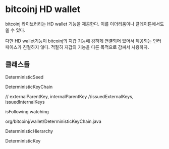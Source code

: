 # bitcoinj HD wallet

bitcoinj 라이브러리는 HD wallet 기능을 제공한다. 이를 이더리움이나
클레이튼에서도 쓸 수 있다.

다만 HD wallet기능이 bitcoinj의 지갑 기능에 강하게 연결되어 있어서
제공되는 인터페이스가 친절하지 않다. 적절히 지갑의 기능을 다른
목적으로 감싸서 사용하자.

## 클래스들

DeterministicSeed


DeterministicKeyChain

// externalParentKey, internalParentKey
//issuedExternalKeys, issuedInternalKeys

isFollowing
watching


org/bitcoinj/wallet/DeterministicKeyChain.java

DeterministicHierarchy

DeterministicKey


